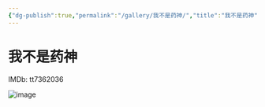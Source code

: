 ```yaml
---
{"dg-publish":true,"permalink":"/gallery/我不是药神/","title":"我不是药神","created":"2025-05-29T16:45:35.904+08:00"}
---
```



# 我不是药神

IMDb: tt7362036

![image](https://img9.doubanio.com/view/photo/s_ratio_poster/public/p2561305376.webp)
